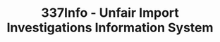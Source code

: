 ---
layout: default
bigquery: https://console.cloud.google.com/bigquery?p=patents-public-data&d=usitc_investigations&page=dataset&project=sheets-management-319211
citation: US International Trade Commission 337Info Unfair Import Investigations Information
  System
contributors: US International Trade Comission
cost: None
description: US International Trade Commission 337Info Unfair Import Investigations
  Information System contains data on investigations done under Section 337. Section
  337 declares the infringement of certain statutory intellectual property rights
  and other forms of unfair competition in import trade to be unlawful practices.
  Most Section 337 investigations involve allegations of patent or registered trademark
  infringement.
documentation: FAQ and tutorial available on the site
last_edit: Mon, 04 Apr 2022 19:10:40 GMT
location: https://pubapps2.usitc.gov/337external/
maintained_by: US International Trade Comission
schema_fields: '[''finalIdOnViolationIssue'', ''dateOfPublicationFrNotice'', ''actualEndDateEvidHear'',
  ''ouiiParticipation'', ''targetDate'', ''actualStartDateEvidHear'', ''dateCreated'',
  ''scheduledStartDateEvidHear'', ''teoProceedingInvolved'', ''currentStatus'', ''patentNumber'',
  ''invUnfairAct'', ''finalIdOnViolationDue'', ''htsNumbers'', ''id'', ''title'',
  ''teoIdDueDate'', ''investigationTermDate'', ''teoIdIssueDate'', ''dateComplaintFiled'',
  ''respondent'', ''patentNumbers'', ''markmanHearing'', ''aljAssigned'', ''investigationType'',
  ''publication_number'', ''ouiiAttorney'', ''endDateMarkmanHearing'', ''finalDetViolation'',
  ''startDateMarkmanHearing'', ''docketNo'', ''reportingRequirements'', ''internalRemand'',
  ''gcAttorney'', ''finalDetNoViolation'', ''investigationNo'', ''complainant'', ''issueDateOtherNonFinal'',
  ''currentActiveALJ'', ''copyrightNumbers'', ''lastUpdated'', ''teoReliefGranted'',
  ''cafcAppeals'', ''trademarkNumbers'', ''scheduledEndDateEvidHear'']'
shortname: unfair_import_investigations
tags:
- import
- legal
- trade
timeframe: 2008-2021 (prior to 2008 downloadable as a JSON file)
title: 337Info - Unfair Import Investigations Information System
uuid: 2721f5ec-e599-4890-9265-9706719fc71e
---